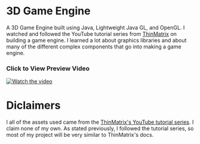 # 3D Game Engine
A 3D Game Engine built using Java, Lightweight Java GL, and OpenGL. I watched and followed the YouTube tutorial series from [ThinMatrix](https://www.youtube.com/playlist?list=PLRIWtICgwaX0u7Rf9zkZhLoLuZVfUksDP) on building a game engine. I learned a lot about graphics libraries and about many of the different complex components that go into making a game engine.

### Click to View Preview Video
[![Watch the video](https://user-images.githubusercontent.com/60367213/94372372-7914e500-00c2-11eb-8b35-df3fcd9e5b41.png)](https://youtu.be/RJupnVmnqcQ)

# Diclaimers
I all of the assets used came from the [ThinMatrix's YouTube tutorial series](https://www.youtube.com/playlist?list=PLRIWtICgwaX0u7Rf9zkZhLoLuZVfUksDP). I claim none of my own. As stated previously, I followed the tutorial series, so most of my project will be very similar to ThinMatrix's docs.

